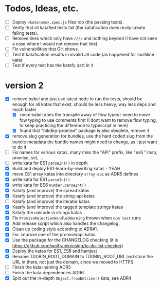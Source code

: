 # Todos, Ideas, etc.
- [ ] Deploy `<kataname>.spec.js` files too (the passing tests).
- [ ] Verify that all katafied tests fail (the katafication does really create failing tests).
- [ ] Remove lines which only have `////` and nothing beyond (I have not seen a case where I would not remove that line).
- [ ] Fix vulnerabilities that GH shows.
- [ ] Test if katafication results in invalid JS code (as happened for multiline kata)
- [ ] Test if every test has the katafy part in it

# version 2
- [x] remove babel and just use latest node to run the tests, should be enough for all katas that exist, should be less
      heavy, way less deps and much faster
  - [x] since babel does the transpile away of flow types I need to move fow typing to use comments first
        (I dont want to remove flow typing, to keep practicing the difference to typescript in here)
  - [x] found that "mkdirp-promise" package is also obsolete, remove it      
- [x] remove slug generation for bundles, use the hard coded slug from the bundle metadata
      the bundle names might need to change, as I just want to do it
- [ ] Fix names for various katas, many miss the "API" prefix, like "es6 " map, promise, set, ...
- [ ] write kata for ES1 `parseInt()` in depth
- [x] Build and deploy ES1-learn-by-rewriting katas - YEAH
- [x] move ES1 array katas into directory `array-api` as ADR5 defines
- [x] write kata for ES1 `parseInt()`
- [x] write kata for ES6 `Number.parseInt()`
- [x] Katafy (and improve) the spread katas
- [x] Katafy (and improve) the string-api katas
- [ ] Katafy (and improve) the iterator katas
- [x] Katafy (and improve) the tagged template strings katas
- [x] Katafy the unicode in strings katas
- [x] Fix `PromiseRejectionHandledWarning` thrown when `npm test` runs
- [x] Add release script which also handles the changelog.
- [x] Clean up coding style according to ADR#1.
- [x] Fix: Improve one of the promise/api katas
- [x] Use the package for the CHANGELOG checking (it is https://github.com/wolframkriesing/to-do-list-checker)
- [x] Deploy the katas for ES1, ES8 and hamjest
- [x] Rename TDDBIN_ROOT_DOMAIN to TDDBIN_ROOT_URL and store the URL in there, not just the domain, since we moved to HTTPS
- [ ] Finish the kata-naming ADR5
- [ ] Finish the kata dependencies ADR6
- [x] Split out the in-depth `Object.fromEntries()` kata, see ADR4